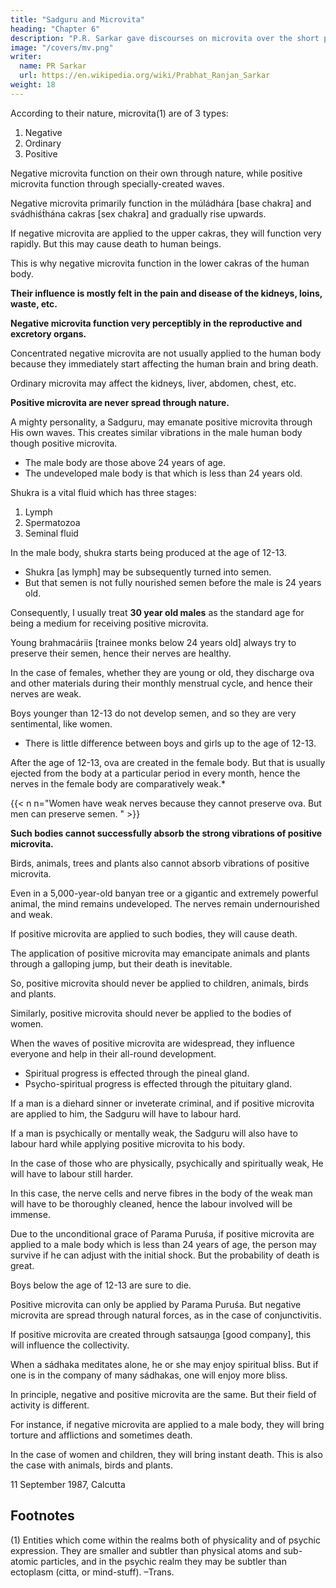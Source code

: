 ```yaml
---
title: "Sadguru and Microvita"
heading: "Chapter 6"
description: "P.R. Sarkar gave discourses on microvita over the short period of two and a half years from December 1986 to June 1989 at the very end of His life."
image: "/covers/mv.png"
writer:
  name: PR Sarkar
  url: https://en.wikipedia.org/wiki/Prabhat_Ranjan_Sarkar
weight: 18
---
```



According to their nature, microvita(1) are of 3 types:

1. Negative
2. Ordinary
3. Positive

Negative microvita function on their own through nature, while positive microvita function through specially-created waves.

Negative microvita primarily function in the múládhára [base chakra] and svádhiśt́hána cakras [sex chakra] and gradually rise upwards.

If negative microvita are applied to the upper cakras, they will function very rapidly. But this may cause death to human beings.

This is why negative microvita function in the lower cakras of the human body. 

**Their influence is mostly felt in the pain and disease of the kidneys, loins, waste, etc.** 

**Negative microvita function very perceptibly in the reproductive and excretory organs.** 

Concentrated negative microvita are not usually applied to the human body because they immediately start affecting the human brain and bring death.

Ordinary microvita may affect the kidneys, liver, abdomen, chest, etc.

**Positive microvita are never spread through nature.** 

A mighty personality, a Sadguru, may emanate positive microvita through His own waves. This creates similar vibrations in the male human body though positive microvita. 

- The male body are those above 24 years of age.
- The undeveloped male body is that which is less than 24 years old.

Shukra is a vital fluid which has three stages:

1. Lymph
2. Spermatozoa
3. Seminal fluid

<!-- In undeveloped male bodies, shukra is produced. But the semen is not yet fully nourished or developed.  -->

In the male body, shukra starts being produced at the age of 12-13.
- Shukra [as lymph] may be subsequently turned into semen. 
- But that semen is not fully nourished semen before the male is 24 years old.

Consequently, I usually treat **30 year old males** as the standard age for being a medium for receiving positive microvita.

Young brahmacáriis [trainee monks below 24 years old] always try to preserve their semen, hence their nerves are healthy.

In the case of females, whether they are young or old, they discharge ova and other materials during their monthly menstrual cycle, and hence their nerves are weak.

Boys younger than 12-13 do not develop semen, and so they are very sentimental, like women. 
- There is little difference between boys and girls up to the age of 12-13. 

After the age of 12-13, ova are created in the female body. But that is usually ejected from the body at a particular period in every month, hence the nerves in the female body are comparatively weak.*

{{< n n="Women have weak nerves because they cannot preserve ova. But men can preserve semen. " >}} 



**Such bodies cannot successfully absorb the strong vibrations of positive microvita.** 

Birds, animals, trees and plants also cannot absorb vibrations of positive microvita. 

Even in a 5,000-year-old banyan tree or a gigantic and extremely powerful animal, the mind remains undeveloped. The nerves remain undernourished and weak. 

If positive microvita are applied to such bodies, they will cause death. 

The application of positive microvita may emancipate animals and plants through a galloping jump, but their death is inevitable. 

So, positive microvita should never be applied to children, animals, birds and plants. 

Similarly, positive microvita should never be applied to the bodies of women. 

When the waves of positive microvita are widespread, they influence everyone and help in their all-round development.
- Spiritual progress is effected through the pineal gland.
- Psycho-spiritual progress is effected through the pituitary gland. 

If a man is a diehard sinner or inveterate criminal, and if positive microvita are applied to him, the Sadguru will have to labour hard. 

If a man is psychically or mentally weak, the Sadguru will also have to labour hard while applying positive microvita to his body.

In the case of those who are physically, psychically and spiritually weak, He will have to labour still harder. 

In this case, the nerve cells and nerve fibres in the body of the weak man will have to be thoroughly cleaned, hence the labour involved will be immense. 

Due to the unconditional grace of Parama Puruśa, if positive microvita are applied to a male body which is less than 24 years of age, the person may survive if he can adjust with the initial shock. But the probability of death is great. 

Boys below the age of 12-13 are sure to die.

Positive microvita can only be applied by Parama Puruśa. But negative microvita are spread through natural forces, as in the case of conjunctivitis. 

If positive microvita are created through satsauṋga [good company], this will influence the collectivity. 


When a sádhaka meditates alone, he or she may enjoy spiritual bliss. But if one is in the company of many sádhakas, one will enjoy more bliss.

In principle, negative and positive microvita are the same. But their field of activity is different. 

For instance, if negative microvita are applied to a male body, they will bring torture and afflictions and sometimes death. 

In the case of women and children, they will bring instant death. This is also the case with animals, birds and plants.



11 September 1987, Calcutta


## Footnotes

(1) Entities which come within the realms both of physicality and of psychic expression. They are smaller and subtler than physical atoms and sub-atomic particles, and in the psychic realm they may be subtler than ectoplasm (citta, or mind-stuff). –Trans.
